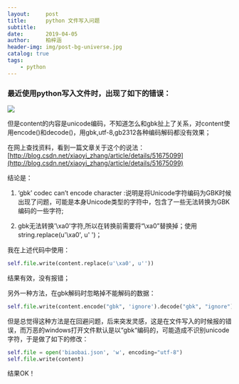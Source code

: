 ```yaml
---
layout:     post
title:      python 文件写入问题
subtitle:   
date:       2019-04-05
author:     柏梓涵
header-img: img/post-bg-universe.jpg
catalog: true
tags:
    - python
---
```


### 最近使用python写入文件时，出现了如下的错误：

![](https://ws1.sinaimg.cn/large/007vdmn3gy1g21f2gv6plj30ng01c0sl.jpg)

但是content的内容是unicode编码，不知道怎么和gbk扯上了关系，对content使用encode()和decode()，用gbk,utf-8,gb2312各种编码解码都没有效果；

在网上查找资料，看到一篇文章关于这个的说法：[http://blog.csdn.net/xiaoyi_zhang/article/details/51675099](http://blog.csdn.net/xiaoyi_zhang/article/details/51675099)

结论是：

1. ‘gbk’ codec can’t encode character :说明是将Unicode字符编码为GBK时候出现了问题，可能是本身Unicode类型的字符中，包含了一些无法转换为GBK编码的一些字符;

2. gbk无法转换'\xa0'字符,所以在转换前需要将“\xa0”替换掉；使用string.replace(u'\xa0', u' ')；

我在上述代码中使用：

```python
self.file.write(content.replace(u'\xa0', u''))
```

结果有效，没有报错；

另外一种方法，在gbk解码时忽略掉不能解码的数据：

 
```python
self.file.write(content.encode("gbk", 'ignore').decode("gbk", "ignore"))
```

但是总觉得这种方法是在回避问题，后来突发灵感，这是在文件写入的时候报的错误，而万恶的windows打开文件默认是以“gbk“编码的，可能造成不识别unicode字符，于是做了如下的修改：

```python
self.file = open('biaobai.json', 'w', encoding="utf-8")
self.file.write(content)
```

结果OK！
